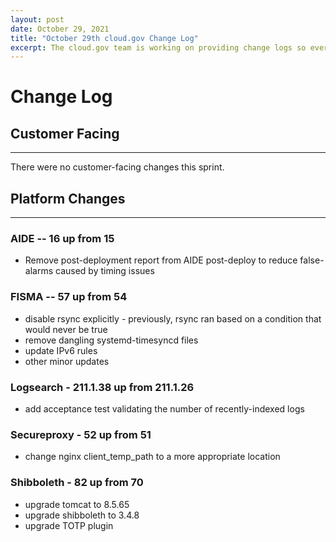 ```yaml
---
layout: post
date: October 29, 2021
title: "October 29th cloud.gov Change Log" 
excerpt: The cloud.gov team is working on providing change logs so everyone can see new features and updates.
---
```


# Change Log
## Customer Facing
---

There were no customer-facing changes this sprint.

## Platform Changes
---

### AIDE -- 16 up from 15

* Remove post-deployment report from AIDE post-deploy to reduce false-alarms caused by timing issues

### FISMA -- 57 up from 54

* disable rsync explicitly - previously, rsync ran based on a condition that would never be true
* remove dangling systemd-timesyncd files
* update IPv6 rules
* other minor updates

### Logsearch - 211.1.38 up from 211.1.26

* add acceptance test validating the number of recently-indexed logs

### Secureproxy - 52 up from 51

* change nginx client_temp_path to a more appropriate location

### Shibboleth - 82 up from 70

* upgrade tomcat to 8.5.65
* upgrade shibboleth to 3.4.8
* upgrade TOTP plugin
